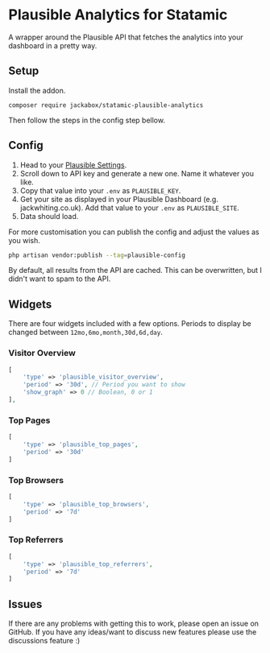 # Plausible Analytics for Statamic

A wrapper around the Plausible API that fetches the analytics into your dashboard in a pretty way.

## Setup

Install the addon.

```
composer require jackabox/statamic-plausible-analytics
```

Then follow the steps in the config step bellow.

## Config

1. Head to your [Plausible Settings](https://plausible.io/settings).
2. Scroll down to API key and generate a new one. Name it whatever you like.
3. Copy that value into your `.env` as `PLAUSIBLE_KEY`.
4. Get your site as displayed in your Plausible Dashboard (e.g. jackwhiting.co.uk). Add that value to your `.env` as `PLAUSIBLE_SITE`.
5. Data should load.

For more customisation you can publish the config and adjust the values as you wish.

```bash
php artisan vendor:publish --tag=plausible-config
```

By default, all results from the API are cached. This can be overwritten, but I didn't want to spam to the API.

## Widgets

There are four widgets included with a few options. Periods to display be changed between `12mo,6mo,month,30d,6d,day`.

### Visitor Overview

```php
[
    'type' => 'plausible_visitor_overview',
    'period' => '30d', // Period you want to show
    'show_graph' => 0 // Boolean, 0 or 1
],
```

### Top Pages

```php
[
    'type' => 'plausible_top_pages',
    'period' => '30d'
]
```

### Top Browsers

```php
[
    'type' => 'plausible_top_browsers',
    'period' => '7d'
]
```

### Top Referrers

```php
[
    'type' => 'plausible_top_referrers',
    'period' => '7d'
]
```

## Issues

If there are any problems with getting this to work, please open an issue on GitHub. If you have any ideas/want to discuss new features please use the discussions feature :)

